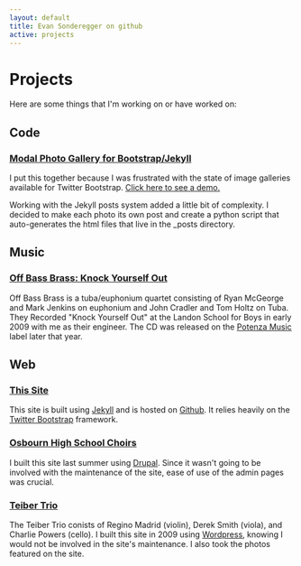 ```yaml
---
layout: default
title: Evan Sonderegger on github
active: projects
---
```

Projects
========

Here are some things that I'm working on or have worked on:

Code
----

### [Modal Photo Gallery for Bootstrap/Jekyll](https://gist.github.com/2334002)
I put this together because I was frustrated with the state of image galleries available for
Twitter Bootstrap. [Click here to see a demo.](http://esonderegger.github.com/photography.html)

Working with the Jekyll posts system added a little bit of complexity. I
decided to make each photo its own post and create a python script that auto-generates the html files
that live in the _posts directory.

Music
-----

### [Off Bass Brass: Knock Yourself Out](http://www.amazon.com/Knock-Yourself-Out-Bass-Brass/dp/B003H29SGU)
Off Bass Brass is a tuba/euphonium quartet consisting of Ryan McGeorge and  Mark Jenkins on euphonium
and John Cradler and Tom Holtz on Tuba. They Recorded "Knock Yourself Out" at the Landon School for Boys in early 2009
with me as their engineer. The CD was released on the [Potenza Music](http://www.potenzamusic.com/) label later that year.

Web
---

### [This Site](/)
This site is built using [Jekyll](http://jekyllrb.com/) and is hosted on [Github](http://pages.github.com/).
It relies heavily on the [Twitter Bootstrap](http://twitter.github.com/bootstrap) framework.

### [Osbourn High School Choirs](http://ohschoralboosters.com/)
I built this site last summer using [Drupal](http://drupal.org/). Since it wasn't going to be involved with the maintenance
of the site, ease of use of the admin pages was crucial.

### [Teiber Trio](http://teibertrio.com/)
The Teiber Trio conists of Regino Madrid (violin), Derek Smith (viola), and Charlie Powers (cello).
I built this site in 2009 using [Wordpress](http://wordpress.org), knowing I would not be involved in 
the site's maintenance. I also took the photos featured on the site.
